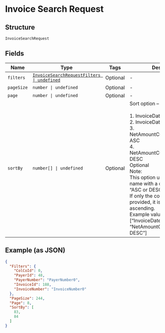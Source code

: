 
# Invoice Search Request

## Structure

`InvoiceSearchRequest`

## Fields

| Name | Type | Tags | Description |
|  --- | --- | --- | --- |
| `filters` | [`InvoiceSearchRequestFilters \| undefined`](../../doc/models/invoice-search-request-filters.md) | Optional | - |
| `pageSize` | `number \| undefined` | Optional | - |
| `page` | `number \| undefined` | Optional | - |
| `sortBy` | `number[] \| undefined` | Optional | Sort option –<br><br>1. InvoiceDate ASC<br>2. InvoiceDate DESC<br>3. NetAmountCustomerCurrency ASC<br>4. NetAmountCustomerCurrency DESC<br>   Optional<br>   Note:<br>   This option uses a column name with a combination of “ASC or DESC” for sorting.<br>   If only the column name is provided, it is sorted by ascending.<br>   Example values to be passed:<br>   [“InvoiceDate”, “NetAmountCustomerCurrency DESC”] |

## Example (as JSON)

```json
{
  "Filters": {
    "ColCoId": 0,
    "PayerId": 48,
    "PayerNumber": "PayerNumber0",
    "InvoiceId": 188,
    "InvoiceNumber": "InvoiceNumber0"
  },
  "PageSize": 244,
  "Page": 8,
  "SortBy": [
    83,
    84
  ]
}
```

